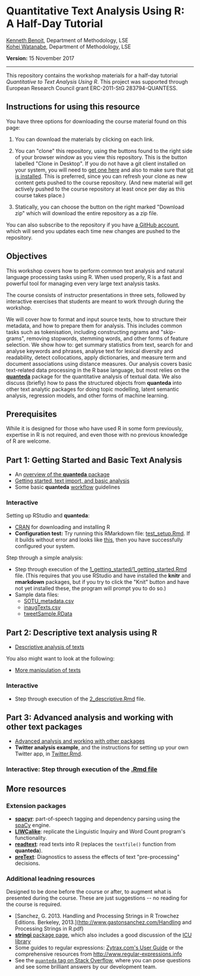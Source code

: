 # Quantitative Text Analysis Using R: A Half-Day Tutorial

[Kenneth Benoit](kbenoit@lse.ac.uk), Department of Methodology, LSE  
[Kohei Watanabe](K.Watanabe1@lse.ac.uk), Department of Methodology, LSE  

**Version:** 15 November 2017

----

This repository contains the workshop materials for a half-day tutorial *Quantitative to Text Analysis Using R*.  This project was supported through European Research Council grant ERC-2011-StG 283794-QUANTESS.

## Instructions for using this resource

You have three options for downloading the course material found on this page:  

1.  You can download the materials by clicking on each link.  

2.  You can "clone" this repository, using the buttons found to the right side of your browser window as you view this repository.  This is the button labelled "Clone in Desktop".  If you do not have a git client installed on your system, you will need to [get one here](https://git-scm.com/download/gui) and also to make sure that [git is installed](https://git-scm.com/downloads).  This is preferred, since you can refresh your clone as new content gets pushed to the course repository.  (And new material will get actively pushed to the course repository at least once per day as this course takes place.)

3.  Statically, you can choose the button on the right marked "Download zip" which will download the entire repository as a zip file.

You can also subscribe to the repository if you have [a GitHub account](https://github.com), which will send you updates each time new changes are pushed to the repository.

## Objectives

This workshop covers how to perform common text analysis and natural language processing tasks using R.  When used properly, R is a fast and powerful tool for managing even very large text analysis tasks.  

The course consists of instructor presentations in three sets, followed by interactive exercises that students are meant to work through during the workshop.

We will cover how to format and input source texts, how to structure their metadata, and how to prepare them for analysis.  This includes common tasks such as tokenisation, including constructing ngrams and "skip-grams", removing stopwords, stemming words, and other forms of feature selection.  We show how to: get summary statistics from text, search for and analyse keywords and phrases, analyse text for lexical diversity and readability,  detect collocations, apply dictionaries, and measure term and document associations using distance measures.  Our analysis covers basic text-related data processing in the R base language, but most relies on the [**quanteda**](http://quanteda.io) package for the quantitative analysis of textual data.  We also discuss (briefly) how to pass the structured objects from **quanteda** into other text analytic packages for doing topic modelling, latent semantic analysis, regression models, and other forms of machine learning.


## Prerequisites

While it is designed for those who have used R in some form previously, expertise in R is not required, and even those with no previous knowledge of R are welcome.


## Part 1: Getting Started and Basic Text Analysis

*  An [overview of the **quanteda** package](overview/quanteda_overview.md)
*  [Getting started, text import, and basic analysis](1_getting_started/1_getting_started.md)
*  Some basic **quanteda** [workflow](1_getting_started/workflow.md) guidelines

### Interactive

Setting up RStudio and **quanteda**:  

*  [CRAN](https://cran.r-project.org) for downloading and installing R
*  **Configuration test:**  Try running this RMarkdown file: [test_setup.Rmd](1_getting_started/test_setup.Rmd).  If it builds without error and looks like [this](https://rawgit.com/kbenoit/ITAUR-Short/master/1_getting_started/test_setup.html), then you have successfully configured your system.  

Step through a simple analysis:  
*  Step through execution of the [1_getting_started/1_getting_started.Rmd](1_getting_started/1_getting_started.Rmd) file.  (This requires that you use RStudio and have installed the **knitr** and **rmarkdown** packages, but if you try to click the "Knit" button and have not yet installed these, the program will prompt you to do so.)
*  Sample data files: 
    *  [SOTU_metadata.csv](https://github.com/kbenoit/QTAUR-halfday/blob/master/data/SOTU_metadata.csv)  
    *  [inaugTexts.csv](https://github.com/kbenoit/QTAUR-halfday/blob/master/data/inaugTexts.csv)  
    *  [tweetSample.RData](https://github.com/kbenoit/QTAUR-halfday/blob/master/data/tweetSample.RData)



## Part 2: Descriptive text analysis using R

*  [Descriptive analysis of texts](https://rawgit.com/kbenoit/ITAUR-Short/master/2_descriptive/2_descriptive.html)  

You also might want to look at the following:

*  [More manipulation of texts](https://rawgit.com/kbenoit/ITAUR-Short/master/2_descriptive/text_manipulation.html)  

### Interactive

*  Step through execution of the [2_descriptive.Rmd](2_descriptive/2_descriptive.Rmd) file.


## Part 3: Advanced analysis and working with other text packages

*  [Advanced analysis and working with other packages](https://rawgit.com/kbenoit/ITAUR-Short/master/3_advanced/advanced.html)
*  **Twitter analysis example**, and the instructions for setting up your own Twitter app, in [Twitter.Rmd](3_advanced/Twitter.Rmd). 

### Interactive: Step through execution of the [.Rmd file](3_advanced/advanced.Rmd)



## More resources

### Extension packages

*  [**spacyr**](https://github.com/kbenoit/spacyr): part-of-speech tagging and dependency parsing using the [spaCy](http://spacy.io) engine.  
*  [**LIWCalike**](https://github.com/kbenoit/LIWCalike): replicate the Linguistic Inquiry and Word Count program's functionality.  
*  [**readtext**](https://github.com/kbenoit/readtext):  read texts into R (replaces the `textfile()` function from **quanteda**).  
*  [**preText**](http://cran.r-project.org/package=preText):  Diagnostics to assess the effects of text "pre-processing" decisions.

### Additional leadning resources

Designed to be done before the course or after, to augment what is presented during the course.  These are just suggestions -- no reading for the course is required.

*  [Sanchez, G. 2013. Handling and Processing Strings in R Trowchez Editions. Berkeley, 2013.](http://www.gastonsanchez.com/Handling and Processing Strings in R.pdf)  
*  [**stringi** package page](http://www.rexamine.com/resources/stringi/), which also includes a good discussion of the [ICU library](http://site.icu-project.org)
*  Some guides to regular expressions: [Zytrax.com's User Guide](http://www.zytrax.com/tech/web/regex.htm)
 or the comprehensive resources from http://www.regular-expressions.info  
*  See the [`quanteda` tag on Stack Overflow](http://stackoverflow.com/questions/tagged/quanteda), where you can pose questions and see some brilliant answers by our development team.
